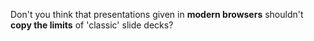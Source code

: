 Don't you think that presentations given in __modern browsers__ shouldn't __copy the limits__ of 'classic' slide decks?